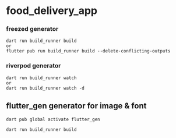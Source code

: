 # food_delivery_app

### freezed generator
```
dart run build_runner build
or
flutter pub run build_runner build --delete-conflicting-outputs
```

### riverpod generator
```
dart run build_runner watch
or
dart run build_runner watch -d
```


## flutter_gen generator for image & font
```
dart pub global activate flutter_gen

dart run build_runner build
```